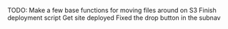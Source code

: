 TODO:
Make a few base functions for moving files around on S3
Finish deployment script
Get site deployed
Fixed the drop button in the subnav